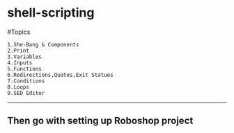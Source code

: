 # shell-scripting

#Topics
```
1.She-Bang & Components
2.Print
3.Variables
4.Inputs
5.Functions
6.Redirections,Quotes,Exit Statues
7.Conditions
8.Loops
9.SED Editor
```
-----------------------
Then go with setting up Roboshop project
-----------------------